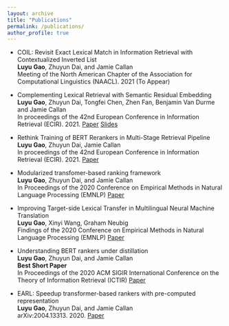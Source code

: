 ```yaml
---
layout: archive
title: "Publications"
permalink: /publications/
author_profile: true
---
```


* COIL: Revisit Exact Lexical Match in Information Retrieval with Contextualized Inverted List\
**Luyu Gao**, Zhuyun Dai, and Jamie Callan \
Meeting of the North American Chapter of the Association for Computational Linguistics (NAACL). 2021 (To Appear)

* Complementing Lexical Retrieval with Semantic Residual Embedding\
**Luyu Gao**, Zhuyun Dai, Tongfei Chen, Zhen Fan, Benjamin Van Durme and Jamie Callan \
In proceedings of the 42nd European Conference in Information Retrieval (ECIR). 2021. [Paper](https://arxiv.org/abs/2004.13969) [Slides](https://docs.google.com/presentation/d/15cky852qV_qNrsCn0ifs6EZ8mHRkLU6qyPv1LfvbisE/edit?usp=sharing)

* Rethink Training of BERT Rerankers in Multi-Stage Retrieval Pipeline \
**Luyu Gao**, Zhuyun Dai, Jamie Callan \
In proceedings of the 42nd European Conference in Information Retrieval (ECIR). 2021. [Paper](https://arxiv.org/abs/2101.08751)

* Modularized transfomer-based ranking framework \
**Luyu Gao**, Zhuyun Dai, and Jamie Callan \
In Proceedings of the 2020 Conference on Empirical Methods in Natural Language Processing (EMNLP) [Paper](https://arxiv.org/abs/2004.13313) 

* Improving Target-side Lexical Transfer in Multilingual Neural Machine Translation\
**Luyu Gao**, Xinyi Wang, Graham Neubig \
Findings of the 2020 Conference on Empirical Methods in Natural Language Processing (EMNLP) [Paper](https://arxiv.org/abs/2010.01667) 

* Understanding BERT rankers under distillation\
**Luyu Gao**, Zhuyun Dai, and Jamie Callan \
**Best Short Paper** \
In Proceedings of the 2020 ACM SIGIR International Conference on the Theory of Information Retrieval (ICTIR) [Paper](https://arxiv.org/abs/2007.11088) 

* EARL: Speedup transformer-based rankers with pre-computed representation\
**Luyu Gao**, Zhuyun Dai, and Jamie Callan \
arXiv:2004.13313. 2020. [Paper](https://arxiv.org/pdf/2004.13313.pdf) 


